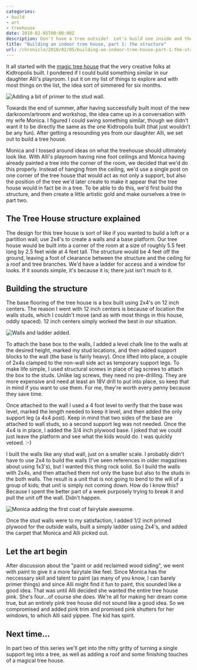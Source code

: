 ```yaml
---
categories:
- build
- art
- treehouse
date: 2010-02-05T00:00:00Z
description: Don't have a tree outside?  Let's build one inside and then put a tree house in it.
title: "Building an indoor tree house, part 1: the structure"
url: /chronicle/2010/02/05/building-an-indoor-tree-house-part-1-the-structure/
---
```


It all started with the <a href="http://kidtropolis.wordpress.com/2008/09/04/the-magic-tree-house-almost-finished/">magic tree house</a> that the very creative folks at Kidtropolis built.  I pondered if I could build something similar in our daughter Alli's playroom.  I put it on my list of things to explore and with most things on the list, the idea sort of simmered for six months.

<img src="/images/blog/2010/02/treehouse-p1-primer.jpg" alt="Adding a bit of primer to the stud wall."> 

Towards the end of summer, after having successfully built most of the new darkroom/artroom and workshop, the idea came up in a conversation with my wife Monica.  I figured I could swing something similar, though we didn't want it to be directly the same as the one Kidtropolis built (that just wouldn't be any fun).  After getting a resounding yes from our daughter Alli, we set out to build a tree house.

Monica and I tossed around ideas on what the treehouse should ultimately look like.  With Alli's playroom having nine foot ceilings and Monica having already painted a tree into the corner of the room, we decided that we'd do this properly. Instead of hanging from the ceiling, we'd use a single post on one corner of the tree house that would act as not only a support, but also the position of the tree we'd later create to make it appear that the tree house would in fact be in a tree.  To be able to do this, we'd first build the structure, and then create a little artistic gold and make ourselves a tree in part two.

## The Tree House structure explained

The design for this tree house is sort of like if you wanted to build a loft or a partition wall; use 2x4's to create a walls and a base platform.  Our tree house would be built into a corner of the room at a size of roughly 5.5 feet long by 2.5 feet wide at 4 feet tall.  The structure would be 4 feet off the ground, leaving a foot of clearance between the structure and the ceiling for a roof and tree branches.  We'd have a ladder for access and a window for looks.  If it sounds simple, it's because it is; there just isn't much to it.

## Building the structure

The base flooring of the tree house is a box built using 2x4's on 12 inch centers. The reason I went with 12 inch centers is because of location the walls studs, which I couldn't move (and as with most things in this house, oddly spaced).  12 inch centers simply worked the best in our situation.

<img src="/images/blog/2010/02/treehouse-p1-wallsladder.jpg" alt="Walls and ladder added.">

To attach the base box to the walls, I added a level chalk line to the walls at the desired height, marked my stud locations, and then added support blocks to the wall (the base is fairly heavy).  Once lifted into place, a couple of 2x4s clamped to the non-wall side act as temporary support legs.  To make life simple, I used structural screws in place of lag screws to attach the box to the studs.  Unlike lag screws, they need no pre-drilling.  They are more expensive and need at least an 18V drill to put into place, so keep that in mind if you want to use them.  For me, they're worth every penny because they save time.

Once attached to the wall I used a 4 foot level to verify that the base was level, marked the length needed to keep it level, and then added the only support leg (a 4x4 post).  Keep in mind that two sides of the base are attached to wall studs, so a second support leg was not needed.  Once the 4x4 is in place, I added the 3/4 inch plywood base.  I joked that we could just leave the platform and see what the kids would do.  I was quickly vetoed. :-)

I built the walls like any stud wall, just on a smaller scale. I probably didn't have to use 2x4 to build the walls (I've seen references in older magazines about using 1x3's), but I wanted this thing rock solid.  So I build the walls with 2x4s, and then attached them not only the base but also to the studs in the both walls.  The result is a unit that is not going to bend to the will of a group of kids; that unit is simply not coming down.  How do I know this?  Because I spent the better part of a week purposely trying to break it and pull the unit off the wall. Didn't happen.

<img src="/images/blog/2010/02/treehouse-p1-firstcoat.jpg" alt="Monica adding the first coat of fairytale awesome.">

Once the stud walls were to my satisfaction, I added 1/2 inch primed plywood for the outside walls, built a simply ladder using 2x4's, and added the carpet that Monica and Alli picked out.

## Let the art begin

After discussion about the "paint or add reclaimed wood siding", we went with paint to give it a more fairytale like feel. Since Monica has the neccessary skill and talent to paint (as many of you know, I can barely primer things) and since Alli might find it fun to paint, this sounded like a good idea. That was until Alli decided she wanted the entire tree house pink.  She's four...of course she does. We're all for making her dream come true, but an entirely pink tree house did not sound like a good idea.  So we compromised and added pink trim and promised pink shutters for her windows, to which Alli said yippee. The kid has spirit.

## Next time...

In part two of this series we'll get into the nitty gritty of turning a single support leg into a tree, as well as adding a roof and some finishing touches of a magical tree house.




